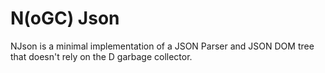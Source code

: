 # N(oGC) Json

NJson is a minimal implementation of a JSON Parser and JSON DOM tree that doesn't rely on the D garbage collector.